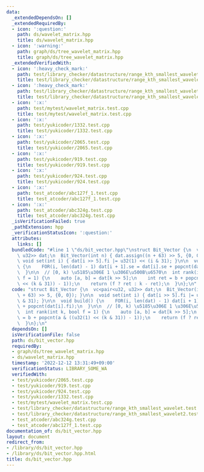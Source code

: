 ```yaml
---
data:
  _extendedDependsOn: []
  _extendedRequiredBy:
  - icon: ':question:'
    path: ds/wavelet_matrix.hpp
    title: ds/wavelet_matrix.hpp
  - icon: ':warning:'
    path: graph/ds/tree_wavelet_matrix.hpp
    title: graph/ds/tree_wavelet_matrix.hpp
  _extendedVerifiedWith:
  - icon: ':heavy_check_mark:'
    path: test/library_checker/datastructure/range_kth_smallest_wavelet.test.cpp
    title: test/library_checker/datastructure/range_kth_smallest_wavelet.test.cpp
  - icon: ':heavy_check_mark:'
    path: test/library_checker/datastructure/range_kth_smallest_wavelet2.test.cpp
    title: test/library_checker/datastructure/range_kth_smallest_wavelet2.test.cpp
  - icon: ':x:'
    path: test/mytest/wavelet_matrix.test.cpp
    title: test/mytest/wavelet_matrix.test.cpp
  - icon: ':x:'
    path: test/yukicoder/1332.test.cpp
    title: test/yukicoder/1332.test.cpp
  - icon: ':x:'
    path: test/yukicoder/2065.test.cpp
    title: test/yukicoder/2065.test.cpp
  - icon: ':x:'
    path: test/yukicoder/919.test.cpp
    title: test/yukicoder/919.test.cpp
  - icon: ':x:'
    path: test/yukicoder/924.test.cpp
    title: test/yukicoder/924.test.cpp
  - icon: ':x:'
    path: test_atcoder/abc127f_1.test.cpp
    title: test_atcoder/abc127f_1.test.cpp
  - icon: ':x:'
    path: test_atcoder/abc324g.test.cpp
    title: test_atcoder/abc324g.test.cpp
  _isVerificationFailed: true
  _pathExtension: hpp
  _verificationStatusIcon: ':question:'
  attributes:
    links: []
  bundledCode: "#line 1 \"ds/bit_vector.hpp\"\nstruct Bit_Vector {\n  vc<pair<u32,\
    \ u32>> dat;\n  Bit_Vector(int n) { dat.assign((n + 63) >> 5, {0, 0}); }\n\n \
    \ void set(int i) { dat[i >> 5].fi |= u32(1) << (i & 31); }\n\n  void build()\
    \ {\n    FOR(i, len(dat) - 1) dat[i + 1].se = dat[i].se + popcnt(dat[i].fi);\n\
    \  }\n\n  // [0, k) \u5185\u306E 1 \u306E\u500B\u6570\n  int rank(int k, bool\
    \ f = 1) {\n    auto [a, b] = dat[k >> 5];\n    int ret = b + popcnt(a & ((u32(1)\
    \ << (k & 31)) - 1));\n    return (f ? ret : k - ret);\n  }\n};\n"
  code: "struct Bit_Vector {\n  vc<pair<u32, u32>> dat;\n  Bit_Vector(int n) { dat.assign((n\
    \ + 63) >> 5, {0, 0}); }\n\n  void set(int i) { dat[i >> 5].fi |= u32(1) << (i\
    \ & 31); }\n\n  void build() {\n    FOR(i, len(dat) - 1) dat[i + 1].se = dat[i].se\
    \ + popcnt(dat[i].fi);\n  }\n\n  // [0, k) \u5185\u306E 1 \u306E\u500B\u6570\n\
    \  int rank(int k, bool f = 1) {\n    auto [a, b] = dat[k >> 5];\n    int ret\
    \ = b + popcnt(a & ((u32(1) << (k & 31)) - 1));\n    return (f ? ret : k - ret);\n\
    \  }\n};\n"
  dependsOn: []
  isVerificationFile: false
  path: ds/bit_vector.hpp
  requiredBy:
  - graph/ds/tree_wavelet_matrix.hpp
  - ds/wavelet_matrix.hpp
  timestamp: '2022-12-12 13:31:49+09:00'
  verificationStatus: LIBRARY_SOME_WA
  verifiedWith:
  - test/yukicoder/2065.test.cpp
  - test/yukicoder/919.test.cpp
  - test/yukicoder/924.test.cpp
  - test/yukicoder/1332.test.cpp
  - test/mytest/wavelet_matrix.test.cpp
  - test/library_checker/datastructure/range_kth_smallest_wavelet.test.cpp
  - test/library_checker/datastructure/range_kth_smallest_wavelet2.test.cpp
  - test_atcoder/abc324g.test.cpp
  - test_atcoder/abc127f_1.test.cpp
documentation_of: ds/bit_vector.hpp
layout: document
redirect_from:
- /library/ds/bit_vector.hpp
- /library/ds/bit_vector.hpp.html
title: ds/bit_vector.hpp
---
```

